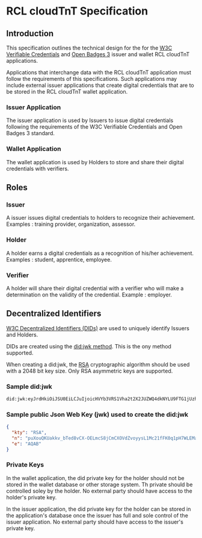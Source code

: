 # RCL cloudTnT Specification

## Introduction

This specification outlines the technical design for the for the [W3C Verifiable Credentials](https://www.w3.org/TR/vc-overview/) and [Open Badges 3](https://www.imsglobal.org/spec/ob/v3p0) issuer and wallet RCL cloudTnT applications. 

Applications that interchange data with the RCL cloudTnT application must follow the requirements of this specifications. Such applications may include external issuer applications that create digital credentials that are to be stored in the RCL cloudTnT wallet application.

### Issuer Application

The issuer application is used by Issuers to issue digital credentials following the requirements of the W3C Verifiable Credentials and Open Badges 3 standard.

### Wallet Application

The wallet application is used by Holders to store and share their digital credentials with verifiers.

## Roles

### Issuer

A issuer issues digital credentials to holders to recognize their achievement. Examples : training provider, organization, assessor.

### Holder

A holder earns a digital credentials as a recognition of his/her achievement. Examples : student, apprentice, employee.

### Verifier

A holder will share their digital credential with a verifier who will make a determination on the validity of the credential. Example : employer. 

## Decentralized Identifiers

[W3C Decentralized Identifiers (DIDs)](https://www.w3.org/TR/did-1.1/) are used to uniquely identify Issuers and Holders.

DIDs are created using the [did:jwk method](https://github.com/quartzjer/did-jwk/blob/main/spec.md). This is the ony method supported.

When creating a did:jwk, the [RSA](https://datatracker.ietf.org/doc/html/rfc8017) cryptographic algorithm should be used with a 2048 bit key size. Only RSA asymmetric keys are supported.

### Sample did:jwk

```bash
did:jwk:eyJrdHkiOiJSU0EiLCJuIjoicHVYb3VRS1Vha2t2X2JUZWQ4dkNYLU9FTG1jUzhqQ21DWE9WZFp2b3l5c0wxTWMyMWZGSzBxMXBIN1dMRU1hOUFhd1hQSk1sckdEdmcxT0FiS1h0TkMwZ2hHMTR2dzVqQXpieldsb3F3c25jaGlQRk5ENWt6aTNfUmNpYzlxZlpGUnN3aUdjUkNtRHNKUnlqX244MDhVZkNGdkRnYVZzVjlNNVJhMmNZMHlYQkJDM29tRkpJNXBkTEEySTFFRFZuMWJkTzFaRXQtUFY3Z3c0MWFQZHdhNzd2cTBNRkFDaTNyS0wtTEdzWkNxYlo1Q0ZsNjJFMWNYMU5KZmd1d3BoMDJHMEdRSjZIMnhBSFdnU3BkVUtXcTNQdXJrWVl3VGkwTFJXR015Mk5sSzdwVUxPMlFwem1GN2tWRmdhbW5fb0VOMFlhVkoxbVgzVE02UEVHVzZFdDFRIiwiZSI6IkFRQUIifQ
```

### Sample public Json Web Key (jwk) used to create the did:jwk

```json
{
  "kty": "RSA",
  "n": "puXouQKUakkv_bTed8vCX-OELmcS8jCmCXOVdZvoyysL1Mc21fFK0q1pH7WLEMa9AawXPJMlrGDvg1OAbKXtNC0ghG14vw5jAzbzWloqwsnchiPFND5kzi3_Rcic9qfZFRswiGcRCmDsJRyj_n808UfCFvDgaVsV9M5Ra2cY0yXBBC3omFJI5pdLA2I1EDVn1bdO1ZEt-PV7gw41aPdwa77vq0MFACi3rKL-LGsZCqbZ5CFl62E1cX1NJfguwph02G0GQJ6H2xAHWgSpdUKWq3PurkYYwTi0LRWGMy2NlK7pULO2QpzmF7kVFgamn_oEN0YaVJ1mX3TM6PEGW6Et1Q",
  "e": "AQAB"
}
```

### Private Keys

In the wallet application, the did private key for the holder should not be stored in the wallet database or other storage system. Th private should be controlled soley by the holder. No external party should have access to the holder's private key.

In the issuer application, the did private key for the holder can be stored in the application's database once the issuer has full and sole control of the issuer application. No external party should have access to the issuer's private key.


